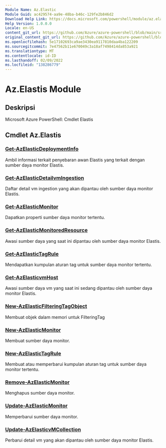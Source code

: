 ```yaml
---
Module Name: Az.Elastic
Module Guid: ac429574-aa9e-48ba-b46c-129fe2b846d2
Download Help Link: https://docs.microsoft.com/powershell/module/az.elastic
Help Version: 1.0.0.0
Locale: en-US
content_git_url: https://github.com/Azure/azure-powershell/blob/main/src/Elastic/help/Az.Elastic.md
original_content_git_url: https://github.com/Azure/azure-powershell/blob/main/src/Elastic/help/Az.Elastic.md
ms.openlocfilehash: 5e17102693ca9ae3430ea9117810daa4ba122209
ms.sourcegitcommit: 7e47562b11e670049c3a18af7498414da853a921
ms.translationtype: MT
ms.contentlocale: id-ID
ms.lasthandoff: 02/09/2022
ms.locfileid: "138286779"
---
```

# Az.Elastis Module
## Deskripsi
Microsoft Azure PowerShell: Cmdlet Elastis

## Cmdlet Az.Elastis
### [Get-AzElasticDeploymentInfo](Get-AzElasticDeploymentInfo.md)
Ambil informasi terkait penyebaran awan Elastis yang terkait dengan sumber daya monitor Elastis.

### [Get-AzElasticDetailvmIngestion](Get-AzElasticDetailVMIngestion.md)
Daftar detail vm ingestion yang akan dipantau oleh sumber daya monitor Elastis.

### [Get-AzElasticMonitor](Get-AzElasticMonitor.md)
Dapatkan properti sumber daya monitor tertentu.

### [Get-AzElasticMonitoredResource](Get-AzElasticMonitoredResource.md)
Awasi sumber daya yang saat ini dipantau oleh sumber daya monitor Elastis.

### [Get-AzElasticTagRule](Get-AzElasticTagRule.md)
Mendapatkan kumpulan aturan tag untuk sumber daya monitor tertentu.

### [Get-AzElasticvmHost](Get-AzElasticVMHost.md)
Awasi sumber daya vm yang saat ini sedang dipantau oleh sumber daya monitor Elastis.

### [New-AzElasticFilteringTagObject](New-AzElasticFilteringTagObject.md)
Membuat objek dalam memori untuk FilteringTag

### [New-AzElasticMonitor](New-AzElasticMonitor.md)
Membuat sumber daya monitor.

### [New-AzElasticTagRule](New-AzElasticTagRule.md)
Membuat atau memperbarui kumpulan aturan tag untuk sumber daya monitor tertentu.

### [Remove-AzElasticMonitor](Remove-AzElasticMonitor.md)
Menghapus sumber daya monitor.

### [Update-AzElasticMonitor](Update-AzElasticMonitor.md)
Memperbarui sumber daya monitor.

### [Update-AzElasticvMCollection](Update-AzElasticVMCollection.md)
Perbarui detail vm yang akan dipantau oleh sumber daya monitor Elastis.

